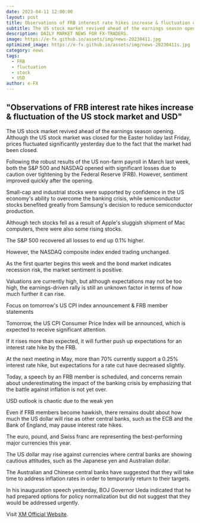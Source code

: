 ```yaml
---
date: 2023-04-11 12:00:00
layout: post
title: Observations of FRB interest rate hikes increase & fluctuation of the US stock market and USD
subtitle: The US stock market revived ahead of the earnings season opening.
description: DAILY MARKET NEWS FOR FX-TRADERS.
image: https://e-fx.github.io/assets/img/news-20230411.jpg
optimized_image: https://e-fx.github.io/assets/img/news-20230411s.jpg
category: news
tags:
  - FRB
  - fluctuation
  - stock
  - USD
author: e-FX
---
```


##  "Observations of FRB interest rate hikes increase & fluctuation of the US stock market and USD"

The US stock market revived ahead of the earnings season opening. Although the US stock market was closed for the Easter holiday last Friday, prices fluctuated significantly yesterday due to the fact that the market had been closed.

Following the robust results of the US non-farm payroll in March last week, both the S&P 500 and NASDAQ opened with significant losses due to caution over tightening by the Federal Reserve (FRB). However, sentiment improved quickly after the opening.

Small-cap and industrial stocks were supported by confidence in the US economy's ability to overcome the banking crisis, while semiconductor stocks benefited greatly from Samsung's decision to reduce semiconductor production.

Although tech stocks fell as a result of Apple's sluggish shipment of Mac computers, there were also some rising stocks.

The S&P 500 recovered all losses to end up 0.1% higher.

However, the NASDAQ composite index ended trading unchanged.

As the first quarter begins this week and the bond market indicates recession risk, the market sentiment is positive.

Valuations are currently high, but although expectations may not be too high, the earnings-driven rally is still an unknown factor in terms of how much further it can rise.

Focus on tomorrow's US CPI index announcement & FRB member statements

Tomorrow, the US CPI Consumer Price Index will be announced, which is expected to receive significant attention.

If it rises more than expected, it will further push up expectations for an interest rate hike by the FRB.

At the next meeting in May, more than 70% currently support a 0.25% interest rate hike, but expectations for a rate cut have decreased slightly.

Today, a speech by an FRB member is scheduled, and concerns remain about underestimating the impact of the banking crisis by emphasizing that the battle against inflation is not yet over.

USD outlook is chaotic due to the weak yen

Even if FRB members become hawkish, there remains doubt about how much the US dollar will rise as other central banks, such as the ECB and the Bank of England, may pause interest rate hikes.

The euro, pound, and Swiss franc are representing the best-performing major currencies this year.

The US dollar may rise against currencies where central banks are showing cautious attitudes, such as the Japanese yen and Australian dollar.

The Australian and Chinese central banks have suggested that they will take time to address inflation rates in order to temporarily return to their targets.

In his inauguration speech yesterday, BOJ Governor Ueda indicated that he had prepared options for policy normalization but did not suggest that they would be addressed urgently.

Visit [XM Official Website](https://clicks.pipaffiliates.com/c?c=550036&l=en&p=0).
